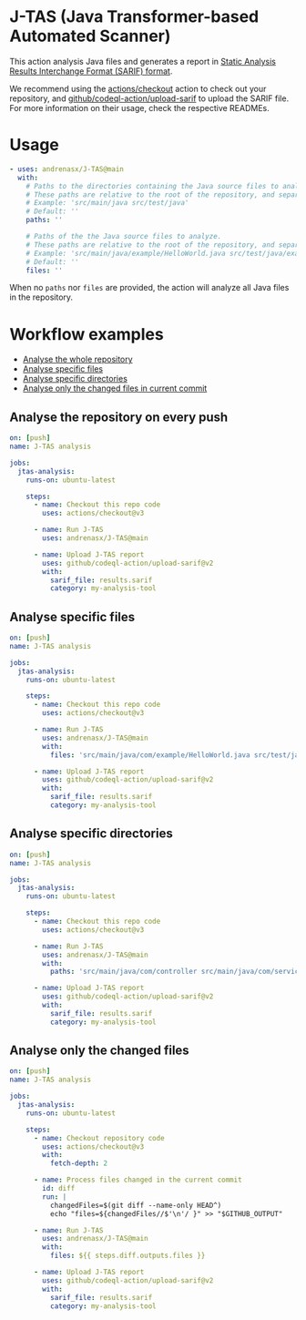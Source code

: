 # J-TAS (Java Transformer-based Automated Scanner)

This action analysis Java files and generates a report in [Static Analysis Results Interchange Format (SARIF) format](https://www.oasis-open.org/standard/sarif-v2-1-0/).

We recommend using the [actions/checkout](https://github.com/marketplace/actions/checkout) action to check out your repository, and [github/codeql-action/upload-sarif](https://github.com/github/codeql-action/tree/main/upload-sarif) to upload the SARIF file. For more information on their usage, check the respective READMEs.

# Usage

<!-- start usage -->
```yaml
- uses: andrenasx/J-TAS@main
  with:
    # Paths to the directories containing the Java source files to analyze.
    # These paths are relative to the root of the repository, and separated by spaces when multiple paths are provided.
    # Example: 'src/main/java src/test/java'
    # Default: ''
    paths: ''

    # Paths of the the Java source files to analyze.
    # These paths are relative to the root of the repository, and separated by spaces when multiple paths are provided.
    # Example: 'src/main/java/example/HelloWorld.java src/test/java/example/HelloWorldTest.java'
    # Default: ''
    files: ''
```
<!-- end usage -->

When no `paths` nor `files` are provided, the action will analyze all Java files in the repository.

# Workflow examples

- [Analyse the whole repository](#Analyse-the-repository-on-every-push)
- [Analyse specific files](#Analyse-specific-files)
- [Analyse specific directories](#Analyse-specific-directories)
- [Analyse only the changed files in current commit](#Analyse-only-the-changed-files)

## Analyse the repository on every push

```yaml
on: [push]
name: J-TAS analysis

jobs:
  jtas-analysis:
    runs-on: ubuntu-latest

    steps:
      - name: Checkout this repo code
        uses: actions/checkout@v3

      - name: Run J-TAS
        uses: andrenasx/J-TAS@main

      - name: Upload J-TAS report
        uses: github/codeql-action/upload-sarif@v2
        with:
          sarif_file: results.sarif
          category: my-analysis-tool
```

## Analyse specific files

```yaml
on: [push]
name: J-TAS analysis

jobs:
  jtas-analysis:
    runs-on: ubuntu-latest

    steps:
      - name: Checkout this repo code
        uses: actions/checkout@v3

      - name: Run J-TAS
        uses: andrenasx/J-TAS@main
        with:
          files: 'src/main/java/com/example/HelloWorld.java src/test/java/com/example/HelloWorldTest.java'

      - name: Upload J-TAS report
        uses: github/codeql-action/upload-sarif@v2
        with:
          sarif_file: results.sarif
          category: my-analysis-tool
```

## Analyse specific directories

```yaml
on: [push]
name: J-TAS analysis

jobs:
  jtas-analysis:
    runs-on: ubuntu-latest

    steps:
      - name: Checkout this repo code
        uses: actions/checkout@v3

      - name: Run J-TAS
        uses: andrenasx/J-TAS@main
        with:
          paths: 'src/main/java/com/controller src/main/java/com/service'

      - name: Upload J-TAS report
        uses: github/codeql-action/upload-sarif@v2
        with:
          sarif_file: results.sarif
          category: my-analysis-tool
```

## Analyse only the changed files

```yaml
on: [push]
name: J-TAS analysis

jobs:
  jtas-analysis:
    runs-on: ubuntu-latest

    steps:
      - name: Checkout repository code
        uses: actions/checkout@v3
        with:
          fetch-depth: 2

      - name: Process files changed in the current commit
        id: diff
        run: |
          changedFiles=$(git diff --name-only HEAD^)
          echo "files=${changedFiles//$'\n'/ }" >> "$GITHUB_OUTPUT"

      - name: Run J-TAS
        uses: andrenasx/J-TAS@main
        with:
          files: ${{ steps.diff.outputs.files }}

      - name: Upload J-TAS report
        uses: github/codeql-action/upload-sarif@v2
        with:
          sarif_file: results.sarif
          category: my-analysis-tool
```
